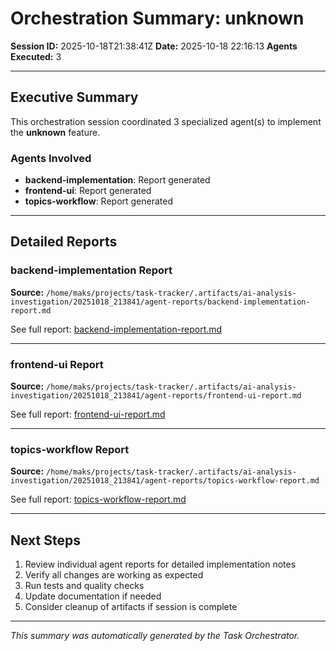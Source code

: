 # Orchestration Summary: unknown

**Session ID:** 2025-10-18T21:38:41Z
**Date:** 2025-10-18 22:16:13
**Agents Executed:** 3

---

## Executive Summary

This orchestration session coordinated 3 specialized agent(s) to implement the **unknown** feature.

### Agents Involved

- **backend-implementation**: Report generated
- **frontend-ui**: Report generated
- **topics-workflow**: Report generated

---

## Detailed Reports

### backend-implementation Report

**Source:** `/home/maks/projects/task-tracker/.artifacts/ai-analysis-investigation/20251018_213841/agent-reports/backend-implementation-report.md`

See full report: [backend-implementation-report.md](/home/maks/projects/task-tracker/.artifacts/ai-analysis-investigation/20251018_213841/agent-reports/backend-implementation-report.md)

---

### frontend-ui Report

**Source:** `/home/maks/projects/task-tracker/.artifacts/ai-analysis-investigation/20251018_213841/agent-reports/frontend-ui-report.md`

See full report: [frontend-ui-report.md](/home/maks/projects/task-tracker/.artifacts/ai-analysis-investigation/20251018_213841/agent-reports/frontend-ui-report.md)

---

### topics-workflow Report

**Source:** `/home/maks/projects/task-tracker/.artifacts/ai-analysis-investigation/20251018_213841/agent-reports/topics-workflow-report.md`

See full report: [topics-workflow-report.md](/home/maks/projects/task-tracker/.artifacts/ai-analysis-investigation/20251018_213841/agent-reports/topics-workflow-report.md)

---

## Next Steps

1. Review individual agent reports for detailed implementation notes
2. Verify all changes are working as expected
3. Run tests and quality checks
4. Update documentation if needed
5. Consider cleanup of artifacts if session is complete

---

*This summary was automatically generated by the Task Orchestrator.*
